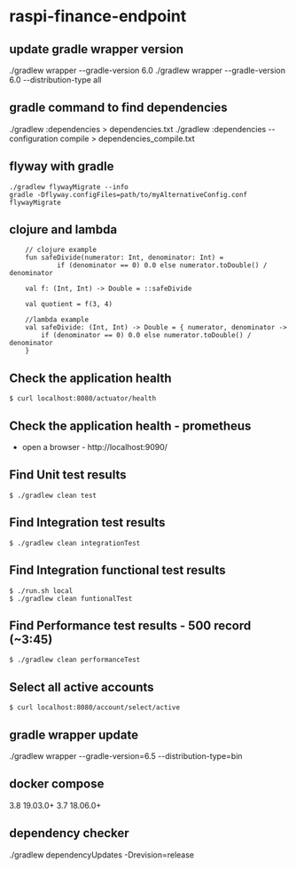 # raspi-finance-endpoint

## update gradle wrapper version
./gradlew wrapper --gradle-version 6.0
./gradlew wrapper --gradle-version 6.0 --distribution-type all

## gradle command to find dependencies
./gradlew :dependencies > dependencies.txt
./gradlew :dependencies --configuration compile > dependencies_compile.txt

## flyway with gradle
```
./gradlew flywayMigrate --info
gradle -Dflyway.configFiles=path/to/myAlternativeConfig.conf flywayMigrate
```

## clojure and lambda
```
    // clojure example
    fun safeDivide(numerator: Int, denominator: Int) =
            if (denominator == 0) 0.0 else numerator.toDouble() / denominator

    val f: (Int, Int) -> Double = ::safeDivide

    val quotient = f(3, 4)

    //lambda example
    val safeDivide: (Int, Int) -> Double = { numerator, denominator ->
        if (denominator == 0) 0.0 else numerator.toDouble() / denominator
    }
```

## Check the application health

```shell
$ curl localhost:8080/actuator/health
```

## Check the application health - prometheus

- open a browser - http://localhost:9090/

## Find Unit test results

```shell
$ ./gradlew clean test
```

## Find Integration test results

```shell
$ ./gradlew clean integrationTest
```

## Find Integration functional test results

```shell
$ ./run.sh local
$ ./gradlew clean funtionalTest
```

## Find Performance test results - 500 record (~3:45)

```shell
$ ./gradlew clean performanceTest
```

## Select all active accounts

```shell
$ curl localhost:8080/account/select/active
```

## gradle wrapper update
./gradlew wrapper --gradle-version=6.5 --distribution-type=bin

## docker compose
3.8	19.03.0+
3.7	18.06.0+

## dependency checker
./gradlew dependencyUpdates -Drevision=release
